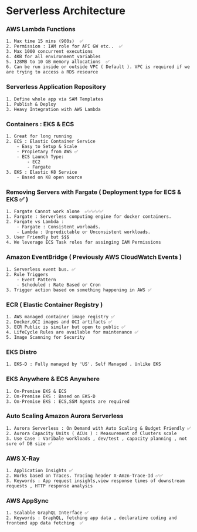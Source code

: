 # Serverless Architecture

### AWS Lambda Functions

    1. Max time 15 mins (900s)  ✅
    2. Permission : IAM role for API GW etc..  ✅
    3. Max 1000 concurrent executions
    4. 4KB for all environment variables
    5. 128MB to 10 GB memory allocations  ✅
    6. Can be run inside or outside VPC ( Default ). VPC is required if we are trying to access a RDS resource

### Serverless Application Repository

    1. Define whole app via SAM Templates
    1. Publish & Deploy
    3. Heavy Integration with AWS Lambda

### Containers : EKS & ECS 

    1. Great for long running
    2. ECS : Elastic Container Service 
        - Easy to Setup & Scale
        - Propietary from AWS ✅
        - ECS Launch Type:
            - EC2
            - Fargate
    3. EKS : Elastic K8 Service
        - Based on K8 open source

### Removing Servers with Fargate ( Deployment type for ECS & EKS ✅ )

    1. Fargate Cannot work alone  ✅✅✅✅✅
    1. Fargate : Serverless computing engine for docker containers.
    2. Fargate vs Lambda :
        - Fargate : Consistent worloads.
        - Lambda : Unpredictable or Unconsistent workloads.
    3. User Friendly but $$$
    4. We leverage ECS Task roles for assinging IAM Permissions

### Amazon EventBridge ( Previously AWS CloudWatch Events )

    1. Serverless event bus. ✅
    2. Rule Triggers
        - Event Pattern
        - Scheduled : Rate Based or Cron
    3. Trigger action based on something happening in AWS ✅

### ECR ( Elastic Container Registry )

    1. AWS managed container image registry ✅
    2. Docker,OCI images and OCI artifacts ✅
    3. ECR Public is similar but open to public ✅
    4. LifeCycle Rules are available for maintenance ✅
    5. Image Scanning for Security 

### EKS Distro

    1. EKS-D : Fully managed by 'US'. Self Managed . Unlike EKS

### EKS Anywhere & ECS Anywhere

    1. On-Premise EKS & ECS
    2. On-Premise EKS : Based on EKS-D
    3. On-Premise EKS : ECS,SSM Agents are required

### Auto Scaling Amazon Aurora Serverless

    1. Aurora Serverless : On Demand with Auto Scaling & Budget Friendly ✅
    2. Aurora Capacity Units ( ACUs ) : Measurement of Clusters scale
    3. Use Case : Varibale workloads , dev/test , capacity planning , not sure of DB size ✅

### AWS X-Ray

    1. Application Insights ✅
    2. Works based on Traces. Tracing header X-Amzn-Trace-Id ✅✅
    3. Keywords : App request insights,view response times of downstream requests , HTTP response analysis


### AWS AppSync

    1. Scalable GraphQL Interface ✅
    2. Keywords : GraphQL, fetching app data , declarative coding and frontend app data fetching  ✅
